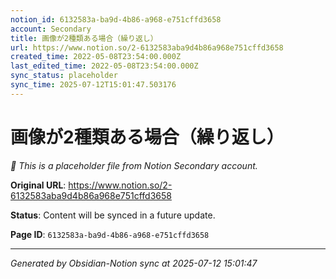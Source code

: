 ```yaml
---
notion_id: 6132583a-ba9d-4b86-a968-e751cffd3658
account: Secondary
title: 画像が2種類ある場合（繰り返し）
url: https://www.notion.so/2-6132583aba9d4b86a968e751cffd3658
created_time: 2022-05-08T23:54:00.000Z
last_edited_time: 2022-05-08T23:54:00.000Z
sync_status: placeholder
sync_time: 2025-07-12T15:01:47.503176
---
```


# 画像が2種類ある場合（繰り返し）

*🔄 This is a placeholder file from Notion Secondary account.*

**Original URL**: https://www.notion.so/2-6132583aba9d4b86a968e751cffd3658

**Status**: Content will be synced in a future update.

**Page ID**: `6132583a-ba9d-4b86-a968-e751cffd3658`

---

*Generated by Obsidian-Notion sync at 2025-07-12 15:01:47*
